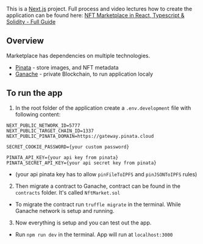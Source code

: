 This is a [Next.js](https://nextjs.org/) project. Full process and video lectures how to create the application can be found here: [NFT Marketplace in React, Typescript & Solidity - Full Guide
](https://academy.eincode.com/courses/nft-marketplace-in-react-js-next-typescript-full-guide)

## Overview

Marketplace has dependencies on multiple technologies.

* [Pinata](https://app.pinata.cloud/) - store images, and NFT metadata
* [Ganache](https://trufflesuite.com/ganache/) - private Blockchain, to run application localy

## To run the app

1. In the root folder of the application create a `.env.development` file with following content:

```
NEXT_PUBLIC_NETWORK_ID=5777
NEXT_PUBLIC_TARGET_CHAIN_ID=1337
NEXT_PUBLIC_PINATA_DOMAIN=https://gateway.pinata.cloud

SECRET_COOKIE_PASSWORD={your custom password}

PINATA_API_KEY={your api key from pinata}
PINATA_SECRET_API_KEY={your api secret key from pinata}
```
* (your api pinata key has to allow `pinFileToIPFS` and `pinJSONToIPFS` rules)

2. Then migrate a contract to Ganache, contract can be found in the `contracts` folder. It's called `NftMarket.sol`

* To migrate the contract run `truffle migrate` in the terminal. While Ganache network is setup and running.

3. Now everything is setup and you can test out the app.

* Run `npm run dev` in the terminal. App will run at `localhost:3000`
